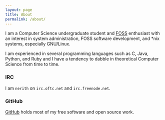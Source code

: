 ```yaml
---
layout: page
title: About
permalink: /about/
---
```


I am a Computer Science undergraduate student and
[FOSS](https://en.wikipedia.org/wiki/Free_and_open-source_software)
enthusiast with an interest in system administration, FOSS software development,
and *nix systems, especially GNU/Linux.

I am experienced in several programming languages such as C, Java, Python, and Ruby and I have a tendency to dabble in theoretical Computer Science
from time to time.

### IRC

I am `nerith` on `irc.oftc.net` and `irc.freenode.net`.

### GitHub
[GitHub](https://github.com/nerith/) holds most of my free software and open
source work.
